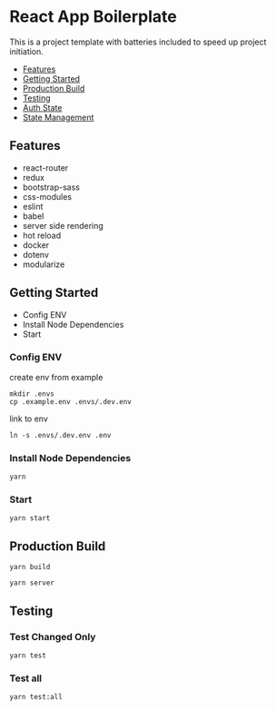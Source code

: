 # React App Boilerplate

This is a project template with batteries included to speed up project initiation.

- [Features](#features)
- [Getting Started](#getting-started)
- [Production Build](#production-build)
- [Testing](#testing)
- [Auth State](https://github.com/bobwei/redux-modular-auth)
- [State Management](https://github.com/bobwei/redux-modular-models)


## Features

*   react-router
*   redux
*   bootstrap-sass
*   css-modules
*   eslint
*   babel
*   server side rendering
*   hot reload
*   docker
*   dotenv
*   modularize


## Getting Started

- Config ENV
- Install Node Dependencies
- Start


### Config ENV

create env from example
```
mkdir .envs
cp .example.env .envs/.dev.env
```

link to env
```
ln -s .envs/.dev.env .env
```

### Install Node Dependencies

```
yarn
```

### Start

```
yarn start
```


## Production Build

```
yarn build
```

```
yarn server
```


## Testing

### Test Changed Only

```
yarn test
```

### Test all

```
yarn test:all
```
